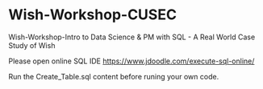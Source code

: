 # Wish-Workshop-CUSEC
Wish-Workshop-Intro to Data Science &amp; PM with SQL - A Real World Case Study of Wish

Please open online SQL IDE https://www.jdoodle.com/execute-sql-online/ 

Run the Create_Table.sql content before runing your own code.
